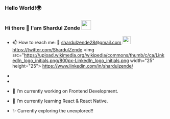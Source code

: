 ### Hello World!🌍 
### Hi there 👋 I'am Shardul Zende <img src="https://user-images.githubusercontent.com/76963813/154784793-59f91608-d60c-4e85-b3d2-86482645b272.gif" width="30" height="30">

- 📫 How to reach me: 📩 shardulzende28@gmail.com  <img src="https://about.twitter.com/content/dam/about-twitter/en/brand-toolkit/brand-download-img-1.jpg.twimg.1920.jpg" width="25" height="25"> https://twitter.com/ShardulZende  <img src="https://upload.wikimedia.org/wikipedia/commons/thumb/c/ca/LinkedIn_logo_initials.png/800px-LinkedIn_logo_initials.png width="25" height="25"> https://www.linkedin.com/in/shardulzende/
- 
-

- 🔭 I’m currently working on Frontend Development.
- 🌱 I’m currently learning React & React Native.
- ✨ Currently exploring the unexplored!!


